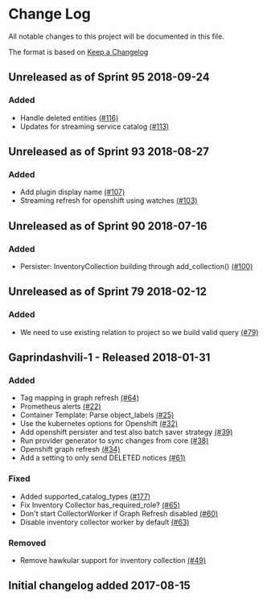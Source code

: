 # Change Log

All notable changes to this project will be documented in this file.

The format is based on [Keep a Changelog](http://keepachangelog.com/en/1.0.0/)


## Unreleased as of Sprint 95 2018-09-24

### Added
- Handle deleted entities [(#116)](https://github.com/ManageIQ/manageiq-providers-openshift/pull/116)
- Updates for streaming service catalog [(#113)](https://github.com/ManageIQ/manageiq-providers-openshift/pull/113)

## Unreleased as of Sprint 93 2018-08-27

### Added
- Add plugin display name [(#107)](https://github.com/ManageIQ/manageiq-providers-openshift/pull/107)
- Streaming refresh for openshift using watches [(#103)](https://github.com/ManageIQ/manageiq-providers-openshift/pull/103)

## Unreleased as of Sprint 90 2018-07-16

### Added
- Persister: InventoryCollection building through add_collection() [(#100)](https://github.com/ManageIQ/manageiq-providers-openshift/pull/100)

## Unreleased as of Sprint 79 2018-02-12

### Added
- We need to use existing relation to project so we build valid query [(#79)](https://github.com/ManageIQ/manageiq-providers-openshift/pull/79)

## Gaprindashvili-1 - Released 2018-01-31

### Added
- Tag mapping in graph refresh [(#64)](https://github.com/ManageIQ/manageiq-providers-openshift/pull/64)
- Prometheus alerts [(#22)](https://github.com/ManageIQ/manageiq-providers-openshift/pull/22)
- Container Template: Parse object_labels [(#25)](https://github.com/ManageIQ/manageiq-providers-openshift/pull/25)
- Use the kubernetes options for Openshift [(#32)](https://github.com/ManageIQ/manageiq-providers-openshift/pull/32)
- Add openshift persister and test also batch saver strategy [(#39)](https://github.com/ManageIQ/manageiq-providers-openshift/pull/39)
- Run provider generator to sync changes from core [(#38)](https://github.com/ManageIQ/manageiq-providers-openshift/pull/38)
- Openshift graph refresh [(#34)](https://github.com/ManageIQ/manageiq-providers-openshift/pull/34)
- Add a setting to only send DELETED notices [(#61)](https://github.com/ManageIQ/manageiq-providers-openshift/pull/61)

### Fixed
- Added supported_catalog_types [(#177)](https://github.com/ManageIQ/manageiq-providers-openstack/pull/177)
- Fix Inventory Collector has_required_role? [(#65)](https://github.com/ManageIQ/manageiq-providers-openshift/pull/65)
- Don't start CollectorWorker if Graph Refresh disabled [(#60)](https://github.com/ManageIQ/manageiq-providers-openshift/pull/60)
- Disable inventory collector worker by default [(#63)](https://github.com/ManageIQ/manageiq-providers-openshift/pull/63)

### Removed
- Remove hawkular support for inventory collection [(#49)](https://github.com/ManageIQ/manageiq-providers-openshift/pull/49)

## Initial changelog added 2017-08-15
